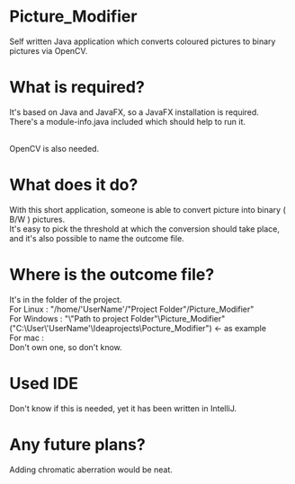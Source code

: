 # Picture_Modifier
Self written Java application which converts coloured pictures to binary pictures via OpenCV.

# What is required?
It's based on Java and JavaFX, so a JavaFX installation is required.
<br/>There's a module-info.java included which should help to run it.

<br/>OpenCV is also needed.

# What does it do?
With this short application, someone is able to convert picture into binary ( B/W ) pictures.
<br/>It's easy to pick the threshold at which the conversion should take place, and it's also
possible to name the outcome file.

# Where is the outcome file?
It's in the folder of the project. 
<br/>For Linux : "/home/'UserName'/"Project Folder"/Picture_Modifier"
<br/>For Windows : "\\"Path to project Folder"\Picture_Modifier"
<br/>("C:\User\\'UserName'\Ideaprojects\Pocture_Modifier") <- as example
<br/>For mac :
<br/>Don't own one, so don't know.

# Used IDE
  Don't know if this is needed, yet it has been written in IntelliJ.
  
# Any future plans?
  Adding chromatic aberration would be neat.
  <br/> 
